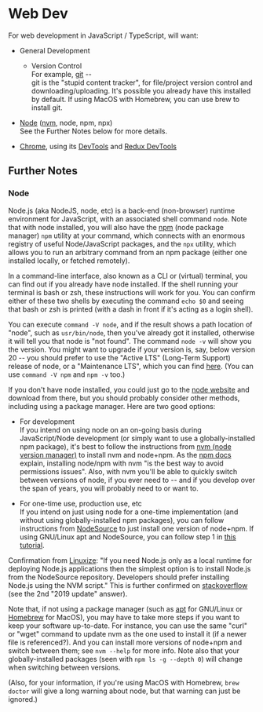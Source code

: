 # Web Dev

For web development in JavaScript / TypeScript, will want:

* General Development
  * Version Control  
    For example, [git](https://git-scm.com/downloads) --  
    git is the "stupid content tracker", for file/project version control and
    downloading/uploading. It's possible you already have this installed by
    default. If using MacOS with Homebrew, you can use brew to install git.

* [Node](https://nodejs.org/en/)
  ([nvm](https://github.com/nvm-sh/nvm), node, npm, npx)  
  See the Further Notes below for more details.

* [Chrome](https://www.google.com/chrome/), using its
  [DevTools](https://developer.chrome.com/docs/devtools) and
  [Redux DevTools](https://chromewebstore.google.com/detail/redux-devtools/lmhkpmbekcpmknklioeibfkpmmfibljd)

## Further Notes

### Node

Node.js (aka NodeJS, node, etc) is a back-end (non-browser) runtime environment
for JavaScript, with an associated shell command `node`.  Note that with node
installed, you will also have the [npm](https://www.npmjs.com/) (node package
manager) `npm` utility at your command, which connects with an enormous registry
of useful Node/JavaScript packages, and the `npx` utility, which allows you to
run an arbitrary command from an npm package (either one installed locally, or
fetched remotely).

In a command-line interface, also known as a CLI or (virtual) terminal, you can
find out if you already have node installed.  If the shell running your terminal
is bash or zsh, these instructions will work for you.  You can confirm either of
these two shells by executing the command `echo $0` and seeing that bash or zsh
is printed (with a dash in front if it's acting as a login shell).

You can execute `command -V node`, and if the result shows a path location of
"node", such as `usr/bin/node`, then you've already got it installed, otherwise
it will tell you that node is "not found".  The command `node -v` will show you
the version.  You might want to upgrade if your version is, say, below version
20 -- you should prefer to use the "Active LTS" (Long-Term Support) release of
node, or a "Maintenance LTS", which you can find
[here](https://nodejs.org/en/about/releases/).  (You can use `command -V npm`
and `npm -v` too.)

If you don't have node installed, you could just go to the
[node website](https://nodejs.org/en/) and download from there, but you should
probably consider other methods, including using a package manager.  Here are
two good options:

* For development  
  If you intend on using node on an on-going basis during JavaScript/Node
development (or simply want to use a globally-installed npm package), it's best
to follow the instructions from
[nvm (node version manager)](https://github.com/nvm-sh/nvm) to install nvm and
node+npm.  As the
[npm docs](https://docs.npmjs.com/resolving-eacces-permissions-errors-when-installing-packages-globally)
explain, installing node/npm with nvm "is the best way to avoid permissions
issues".  Also, with nvm you'll be able to quickly switch between versions of
node, if you ever need to -- and if you develop over the span of years, you will
probably need to or want to.

* For one-time use, production use, etc  
  If you intend on just using node for a one-time implementation (and without
using globally-installed npm packages), you can follow instructions from
[NodeSource](https://github.com/nodesource/distributions) to just install one
version of node+npm.  If using GNU/Linux apt and NodeSource, you can follow
step 1 in
[this tutorial](https://www.digitalocean.com/community/tutorials/how-to-set-up-a-node-js-application-for-production-on-ubuntu-20-04).

Confirmation from
[Linuxize](https://linuxize.com/post/how-to-install-node-js-on-ubuntu-18.04/):
"If you need Node.js only as a local runtime for deploying Node.js applications
then the simplest option is to install Node.js from the NodeSource repository.
Developers should prefer installing Node.js using the NVM script."  This is
further confirmed on
[stackoverflow](https://stackoverflow.com/questions/28017374/what-is-the-suggested-way-to-install-brew-node-js-io-js-nvm-npm-on-os-x)
(see the 2nd "2019 update" answer).

Note that, if not using a package manager (such as
[apt](https://en.wikipedia.org/wiki/APT_(software)) for GNU/Linux or
[Homebrew](https://brew.sh/) for MacOS), you may have to take more steps if you
want to keep your software up-to-date.  For instance, you can use the same
"curl" or "wget" command to update nvm as the one used to install it (if a newer
file is referenced?).  And you can install more versions of node+npm and switch
between them; see `nvm --help` for more info.  Note also that your
globally-installed packages (seen with `npm ls -g --depth 0`) will change when
switching between versions.

(Also, for your information, if you're using MacOS with Homebrew, `brew doctor`
will give a long warning about node, but that warning can just be ignored.)
